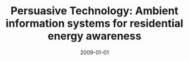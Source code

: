 ---
abstract: ''
authors:
- Karin Kappel
date: '2009-01-01'
featured: false
links:
- name: Publik
  url: https://publik.tuwien.ac.at/showentry.php?ID=183753&lang=2
publication_types:
- '7'
publishDate: '2009-01-01'
title: 'Persuasive Technology: Ambient information systems for residential energy
  awareness'
url_pdf: ''
---